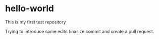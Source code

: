 # hello-world
This is my first test repository

Trying to introduce some edits finallize commit and create a pull request. 
